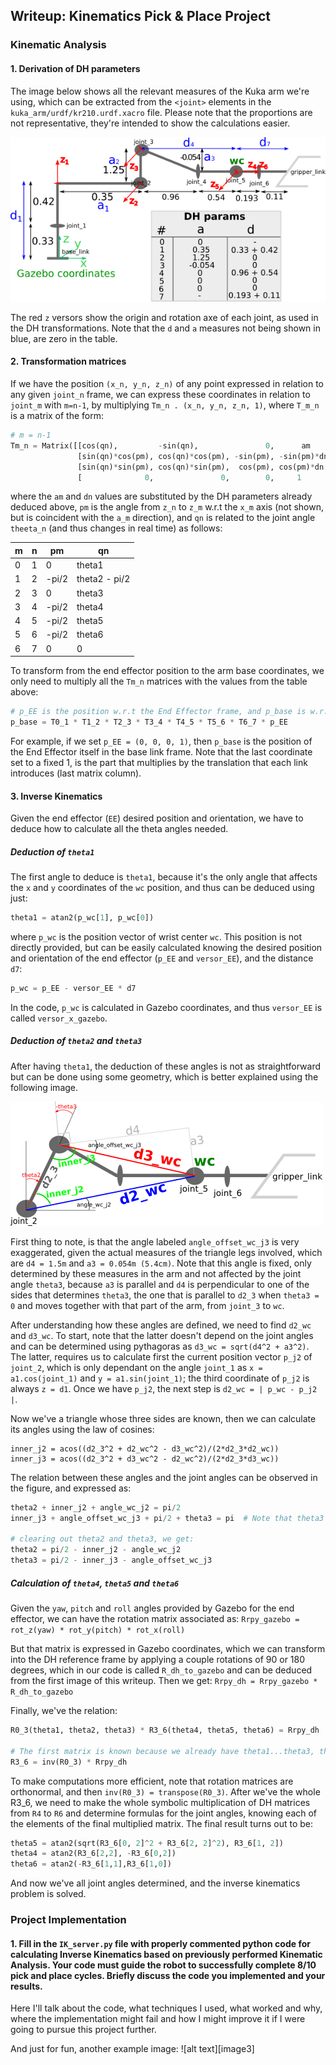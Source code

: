 ## Writeup: Kinematics Pick & Place Project

### Kinematic Analysis
#### 1. Derivation of DH parameters

The image below shows all the relevant measures of the Kuka arm we're using, which can be extracted from the `<joint>` elements in the `kuka_arm/urdf/kr210.urdf.xacro` file. Please note that the proportions are not representative, they're intended to show the calculations easier.

![alt text](./misc_images/dh_params.png)

The red `z` versors show the origin and rotation axe of each joint, as used in the DH transformations. Note that the `d` and `a` measures not being shown in blue, are zero in the table.

#### 2. Transformation matrices
If we have the position `(x_n, y_n, z_n)` of any point expressed in relation to any given `joint_n` frame, we can express these coordinates in relation to `joint_m` with `m=n-1`, by multiplying `Tm_n . (x_n, y_n, z_n, 1)`, where `T_m_n` is a matrix of the form:

```python
# m = n-1
Tm_n = Matrix([[cos(qn),         -sin(qn),               0,      am    ],
               [sin(qn)*cos(pm), cos(qn)*cos(pm), -sin(pm), -sin(pm)*dn],
               [sin(qn)*sin(pm), cos(qn)*sin(pm),  cos(pm), cos(pm)*dn ],
               [              0,               0,        0,     1      ]])
```

where the `am` and `dn` values are substituted by the DH parameters already deduced above, `pm` is the angle from `z_n` to `z_m` w.r.t the `x_m` axis (not shown, but is coincident with the `a_m` direction), and `qn` is related to the joint angle `theeta_n` (and thus changes in real time) as follows:


m | n | pm | qn
--- | --- | --- | ---
0 | 1 | 0  | theta1
1 | 2 | -pi/2 | theta2 - pi/2
2 | 3 | 0 | theta3
3 | 4 | -pi/2 | theta4
4 | 5 | -pi/2 | theta5
5 | 6 | -pi/2 | theta6
6 | 7 | 0 | 0

To transform from the end effector position to the arm base coordinates, we only need to multiply all the `Tm_n` matrices with the values from the table above:

```python
# p_EE is the position w.r.t the End Effector frame, and p_base is w.r.t the base link
p_base = T0_1 * T1_2 * T2_3 * T3_4 * T4_5 * T5_6 * T6_7 * p_EE
```
For example, if we set `p_EE = (0, 0, 0, 1)`, then `p_base` is the position of the End Effector itself in the base link frame. Note that  the last coordinate set to a fixed 1, is the part that multiplies by the translation that each link introduces (last matrix column).

#### 3. Inverse Kinematics
Given the end effector (`EE`) desired position and orientation, we have to deduce how to calculate all the theta angles needed. 

##### Deduction of `theta1`
The first angle to deduce is `theta1`, because it's the only angle that affects the `x` and `y` coordinates of the `wc` position, and thus can be deduced using just:
```python
theta1 = atan2(p_wc[1], p_wc[0])
```
where `p_wc` is the position vector of wrist center `wc`. This position is not directly provided, but can be easily calculated knowing the desired position and orientation of the end effector (`p_EE` and `versor_EE`), and the distance `d7`:
```python
p_wc = p_EE - versor_EE * d7
```
In the code, `p_wc` is calculated in Gazebo coordinates, and thus `versor_EE` is called `versor_x_gazebo`.

##### Deduction of `theta2` and `theta3`
After having `theta1`, the deduction of these angles is not as straightforward but can be done using some geometry, which is better explained using the following image.

![alt text](./misc_images/angles.png)

First thing to note, is that the angle labeled `angle_offset_wc_j3` is very exaggerated, given the actual measures of the triangle legs involved, which are `d4 = 1.5m` and `a3 = 0.054m (5.4cm)`. Note that this angle is fixed, only determined by these measures in the arm and not affected by the joint angle `theta3`, because `a3` is parallel and `d4` is perpendicular to one of the sides that determines `theta3`, the one that is parallel to `d2_3` when `theta3 = 0` and moves together with that part of the arm, from `joint_3` to `wc`.

After understanding how these angles are defined, we need to find `d2_wc` and `d3_wc`.
To start, note that the latter doesn't depend on the joint angles and can be determined using pythagoras as `d3_wc = sqrt(d4^2 + a3^2)`. The latter, requires us to calculate first the current position vector `p_j2` of `joint_2`, which is only dependant on the angle `joint_1` as `x = a1.cos(joint_1)` and `y = a1.sin(joint_1)`; the third coordinate of `p_j2` is always `z = d1`. Once we have `p_j2`, the next step is `d2_wc = | p_wc - p_j2 |`.

Now we've a triangle whose three sides are known, then we can calculate its angles using the law of cosines:
```
inner_j2 = acos((d2_3^2 + d2_wc^2 - d3_wc^2)/(2*d2_3*d2_wc))
inner_j3 = acos((d2_3^2 + d3_wc^2 - d2_wc^2)/(2*d2_3*d3_wc))
```

The relation between these angles and the joint angles can be observed in the figure, and expressed as:
```python
theta2 + inner_j2 + angle_wc_j2 = pi/2
inner_j3 + angle_offset_wc_j3 + pi/2 + theta3 = pi  # Note that theta3 is negative as shown in the figure

# clearing out theta2 and theta3, we get:
theta2 = pi/2 - inner_j2 - angle_wc_j2
theta3 = pi/2 - inner_j3 - angle_offset_wc_j3
```

##### Calculation of `theta4`, `theta5` and `theta6`
Given the `yaw`, `pitch` and `roll` angles provided by Gazebo for the end effector, we can have the rotation matrix associated as:
`Rrpy_gazebo = rot_z(yaw) * rot_y(pitch) * rot_x(roll)`

But that matrix is expressed in Gazebo coordinates, which we can transform into the DH reference frame by applying a couple rotations of 90 or 180 degrees, which in our code is called `R_dh_to_gazebo` and can be deduced from the first image of this writeup. Then we get:
`Rrpy_dh = Rrpy_gazebo * R_dh_to_gazebo`

Finally, we've the relation:
```python
R0_3(theta1, theta2, theta3) * R3_6(theta4, theta5, theta6) = Rrpy_dh

# The first matrix is known because we already have theta1...theta3, then:
R3_6 = inv(R0_3) * Rrpy_dh
```
To make computations more efficient, note that rotation matrices are orthonormal, and then `inv(R0_3) = transpose(R0_3)`.
After we've the whole R3_6, we need to make the whole symbolic multiplication of DH matrices from `R4` to `R6` and determine formulas for the joint angles, knowing each of the elements of the final multiplied matrix. The final result turns out to be:
```python 
theta5 = atan2(sqrt(R3_6[0, 2]^2 + R3_6[2, 2]^2), R3_6[1, 2])
theta4 = atan2(R3_6[2,2], -R3_6[0,2])
theta6 = atan2(-R3_6[1,1],R3_6[1,0])
```
And now we've all joint angles determined, and the inverse kinematics problem is solved.

### Project Implementation

#### 1. Fill in the `IK_server.py` file with properly commented python code for calculating Inverse Kinematics based on previously performed Kinematic Analysis. Your code must guide the robot to successfully complete 8/10 pick and place cycles. Briefly discuss the code you implemented and your results. 


Here I'll talk about the code, what techniques I used, what worked and why, where the implementation might fail and how I might improve it if I were going to pursue this project further.  


And just for fun, another example image:
![alt text][image3]



